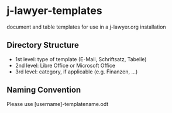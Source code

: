 # j-lawyer-templates
document  and table templates for use in a j-lawyer.org installation

## Directory Structure

- 1st level: type of template (E-Mail, Schriftsatz, Tabelle)
- 2nd level: Libre Office or Microsoft Office
- 3rd level: category, if applicable (e.g. Finanzen, ...)

## Naming Convention

Please use [username]-templatename.odt
